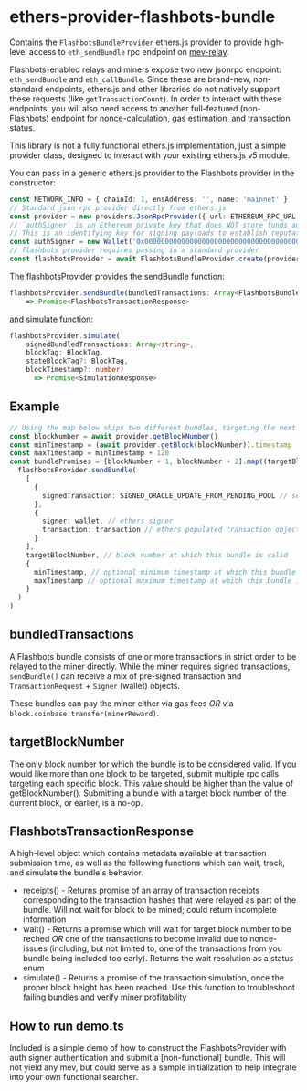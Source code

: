 # ethers-provider-flashbots-bundle

Contains the `FlashbotsBundleProvider` ethers.js provider to provide high-level access to `eth_sendBundle` rpc endpoint on [mev-relay](https://github.com/flashbots/mev-relay-js).

Flashbots-enabled relays and miners expose two new jsonrpc endpoint: `eth_sendBundle` and `eth_callBundle`. Since these are brand-new, non-standard endpoints, ethers.js and other libraries do not natively support these requests (like `getTransactionCount`). In order to interact with these endpoints, you will also need access to another full-featured (non-Flashbots) endpoint for nonce-calculation, gas estimation, and transaction status.

This library is not a fully functional ethers.js implementation, just a simple provider class, designed to interact with your existing ethers.js v5 module.

You can pass in a generic ethers.js provider to the Flashbots provider in the constructor:

```ts
const NETWORK_INFO = { chainId: 1, ensAddress: '', name: 'mainnet' }
// Standard json rpc provider directly from ethers.js
const provider = new providers.JsonRpcProvider({ url: ETHEREUM_RPC_URL }, NETWORK_INFO)
// `authSigner` is an Ethereum private key that does NOT store funds and is NOT your bot's primary key.
// This is an identifying key for signing payloads to establish reputation and whitelisting
const authSigner = new Wallet('0x0000000000000000000000000000000000000000000000000000000000000000')
// flashbots provider requires passing in a standard provider
const flashbotsProvider = await FlashbotsBundleProvider.create(provider, authSigner)
```

The flashbotsProvider provides the sendBundle function:

```ts
flashbotsProvider.sendBundle(bundledTransactions: Array<FlashbotsBundleTransaction | FlashbotsBundleRawTransaction>, targetBlockNumber: number)
    => Promise<FlashbotsTransactionResponse>
```

and simulate function:

```ts
flashbotsProvider.simulate(
    signedBundledTransactions: Array<string>,
    blockTag: BlockTag,
    stateBlockTag?: BlockTag,
    blockTimestamp?: number)
      => Promise<SimulationResponse>
```

## Example

```ts
// Using the map below ships two different bundles, targeting the next two blocks
const blockNumber = await provider.getBlockNumber()
const minTimestamp = (await provider.getBlock(blockNumber)).timestamp
const maxTimestamp = minTimestamp + 120
const bundlePromises = [blockNumber + 1, blockNumber + 2].map((targetBlockNumber) =>
  flashbotsProvider.sendBundle(
    [
      {
        signedTransaction: SIGNED_ORACLE_UPDATE_FROM_PENDING_POOL // serialized signed transaction hex
      },
      {
        signer: wallet, // ethers signer
        transaction: transaction // ethers populated transaction object
      }
    ],
    targetBlockNumber, // block number at which this bundle is valid
    {
      minTimestamp, // optional minimum timestamp at which this bundle is valid (inclusive)
      maxTimestamp // optional maximum timestamp at which this bundle is valid (inclusive)
    }
  )
)
```

## bundledTransactions

A Flashbots bundle consists of one or more transactions in strict order to be relayed to the miner directly. While the miner requires signed transactions, `sendBundle()` can receive a mix of pre-signed transaction and `TransactionRequest` + `Signer` (wallet) objects.

These bundles can pay the miner either via gas fees _OR_ via `block.coinbase.transfer(minerReward)`.

## targetBlockNumber

The only block number for which the bundle is to be considered valid. If you would like more than one block to be targeted, submit multiple rpc calls targeting each specific block. This value should be higher than the value of getBlockNumber(). Submitting a bundle with a target block number of the current block, or earlier, is a no-op.

## FlashbotsTransactionResponse

A high-level object which contains metadata available at transaction submission time, as well as the following functions which can wait, track, and simulate the bundle's behavior.

- receipts() - Returns promise of an array of transaction receipts corresponding to the transaction hashes that were relayed as part of the bundle. Will not wait for block to be mined; could return incomplete information
- wait() - Returns a promise which will wait for target block number to be reched _OR_ one of the transactions to become invalid due to nonce-issues (including, but not limited to, one of the transactions from you bundle being included too early). Returns the wait resolution as a status enum
- simulate() - Returns a promise of the transaction simulation, once the proper block height has been reached. Use this function to troubleshoot failing bundles and verify miner profitability

## How to run demo.ts

Included is a simple demo of how to construct the FlashbotsProvider with auth signer authentication and submit a [non-functional] bundle. This will not yield any mev, but could serve as a sample initialization to help integrate into your own functional searcher.
